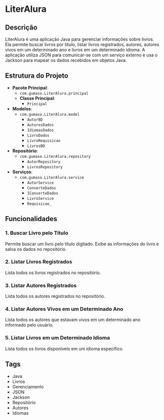 # LiterAlura
## Descrição
LiterAlura é uma aplicação Java para gerenciar informações sobre livros. Ela permite buscar livros por título, listar livros registrados, autores, autores vivos em um determinado ano e livros em um determinado idioma. A aplicação utiliza JSON para comunicar-se com um serviço externo e usa o Jackson para mapear os dados recebidos em objetos Java.

## Estrutura do Projeto
- **Pacote Principal**: 
    - `com.gumaso.LiterAlura.principal`
    - **Classe Principal**: 
      - `Principal`
- **Modelos**: 
  - `com.gumaso.LiterAlura.model`
      - `AutorBD`
      - `AutoresDados`
      - `IdiomasDados`
      - `LivroDados`
      - `LivroRequisicao`
      - `LivrosBD`
- **Repositório**: 
  - `com.gumaso.LiterAlura.repository`
     - `AutorRepository`
     - `LivrosRepository`
- **Serviços**: 
  - `com.gumaso.LiterAlura.service`
    - `AutorService`
    - `ConverteDados`
    - `IConverteDados`
    - `LivroService`
    - `Requisicao_`

## Funcionalidades
### 1. Buscar Livro pelo Título
Permite buscar um livro pelo título digitado. Exibe as informações do livro e salva os dados no repositório.
### 2. Listar Livros Registrados
Lista todos os livros registrados no repositório.
### 3. Listar Autores Registrados
Lista todos os autores registrados no repositório.
### 4. Listar Autores Vivos em um Determinado Ano
Lista todos os autores que estavam vivos em um determinado ano informado pelo usuário.
### 5. Listar Livros em um Determinado Idioma
Lista todos os livros disponíveis em um idioma específico.

## Tags
- Java
- Livros
- Gerenciamento
- JSON
- Jackson
- Repositório
- Autores
- Idiomas




